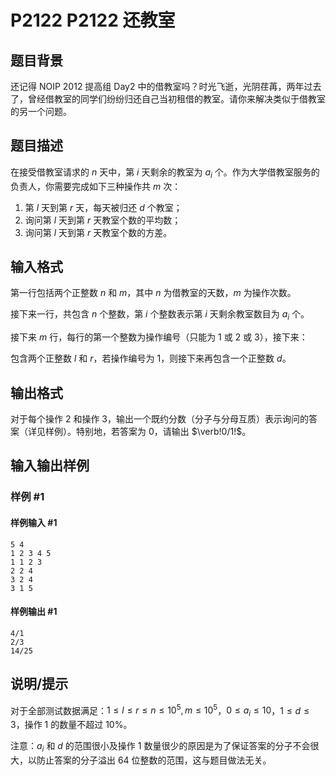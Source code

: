 # P2122 P2122 还教室

## 题目背景

还记得 NOIP 2012 提高组 Day2 中的借教室吗？时光飞逝，光阴荏苒，两年过去了，曾经借教室的同学们纷纷归还自己当初租借的教室。请你来解决类似于借教室的另一个问题。

## 题目描述

在接受借教室请求的 $n$ 天中，第 $i$ 天剩余的教室为 $a_i$ 个。作为大学借教室服务的负责人，你需要完成如下三种操作共 $m$ 次：

1. 第 $l$ 天到第 $r$ 天，每天被归还 $d$ 个教室；
1. 询问第 $l$ 天到第 $r$ 天教室个数的平均数；
1. 询问第 $l$ 天到第 $r$ 天教室个数的方差。

## 输入格式

第一行包括两个正整数 $n$ 和 $m$，其中 $n$ 为借教室的天数，$m$ 为操作次数。

接下来一行，共包含 $n$ 个整数，第 $i$ 个整数表示第 $i$ 天剩余教室数目为 $a_i$ 个。

接下来 $m$ 行，每行的第一个整数为操作编号（只能为 $1$ 或 $2$ 或 $3$），接下来：

包含两个正整数 $l$ 和 $r$，若操作编号为 $1$，则接下来再包含一个正整数 $d$。

## 输出格式

对于每个操作 2 和操作 3，输出一个既约分数（分子与分母互质）表示询问的答案（详见样例）。特别地，若答案为 $0$，请输出 $\verb!0/1!$。

## 输入输出样例

### 样例 #1

#### 样例输入 #1

```
5 4
1 2 3 4 5
1 1 2 3
2 2 4
3 2 4
3 1 5
```

#### 样例输出 #1

```
4/1
2/3
14/25
```

## 说明/提示

对于全部测试数据满足：$1 \leq l \leq r \leq n \leq 10^5, m\leq 10^5$，$0 \leq a_i \leq 10$，$1 \leq d \leq 3$，操作 $1$ 的数量不超过 $10\%$。

注意：$a_i$ 和 $d$ 的范围很小及操作 $1$ 数量很少的原因是为了保证答案的分子不会很大，以防止答案的分子溢出 $64$ 位整数的范围，这与题目做法无关。
